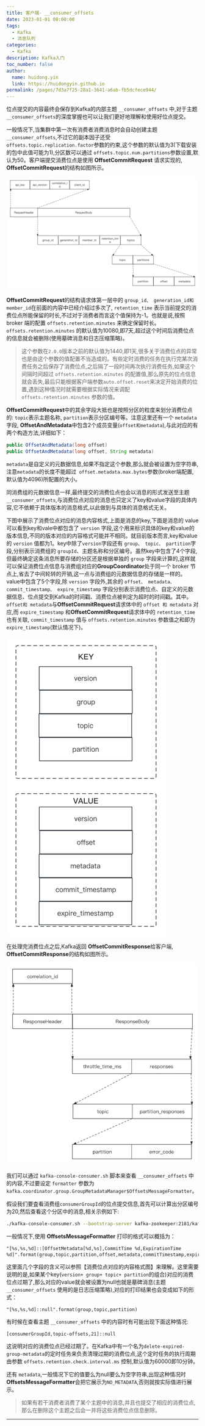 ```yaml
---
title: 客户端- __consumer_offsets
date: 2023-01-01 00:00:00
tags: 
  - Kafka
  - 消息队列
categories: 
  - Kafka
description: Kafka入门
toc_number: false
author:
  name: huidong.yin
  link: https://huidongyin.github.io
permalink: /pages/7d3a7f25-28a1-3641-a6ab-fb5dcfece944/
---
```



位点提交的内容最终会保存到Kafka的内部主题 `__consumer_offsets` 中,对于主题`__consumer_offsets`的深度掌握也可以让我们更好地理解和使用好位点提交。

一般情况下,当集群中第一次有消费者消费消息时会自动创建主题 `__consumer_offsets`,不过它的副本因子还受 `offsets.topic.replication.factor`参数的约束,这个参数的默认值为3(下载安装的包中此值可能为1),分区数可以通过 `offsets.topic.num.partitions`参数设置,默认为50。客户端提交消费位点是使用 **OffsetCommitRequest** 请求实现的, **OffsetCommitRequest**的结构如图所示。

![](https://raw.githubusercontent.com/huidongyin/DrawingBed/main/kafka/202311270025156.png)

**OffsetCommitRequest**的结构请求体第一层中的 `group_id、 generation_id和 member_id`在前面的内容中已经介绍过多次了, `retention_time` 表示当前提交的消费位点所能保留的时长,不过对于消费者而言这个值保持为-1。也就是说,按照 broker 端的配置 `offsets.retention.minutes` 来确定保留时长。`offsets.retention.minutes` 的默认值为10080,即7天,超过这个时间后消费位点的信息就会被删除(使用墓碑消息和日志压缩策略)。

> 这个参数在`2.0.0`版本之前的默认值为1440,即1天,很多关于消费位点的异常也是由这个参数的值配置不当造成的。有些定时消费的任务在执行完某次消费任务之后保存了消费位点,之后隔了一段时间再次执行消费任务,如果这个间隔时间超过 `offsets.retention.minutes` 的配置值,那么原先的位点信息就会丢失,最后只能根据客户端参数`auto.offset.reset`来决定开始消费的位置,遇到这种情况时就需要根据实际情况来调配 `offsets.retention.minutes` 参数的值。

**OffsetCommitRequest**中的其余字段大抵也是按照分区的粒度来划分消费位点的: `topic`表示主题名称, `partition`表示分区编号等。注意这里还有一个 `metadata` 字段, **OffsetAndMetadata**中包含2个成员变量(`offset和metadata`),与此对应的有两个构造方法,详细如下：

```java
public OffsetAndMetadata(long offset)
public OffsetAndMetadata(long offset, String metadata)
```

`metadata`是自定义的元数据信息,如果不指定这个参数,那么就会被设置为空字符串,注意`metadata`的长度不能超过` offset.metadata.max.bytes`参数(broker端配置,默认值为4096)所配置的大小。

同消费组的元数据信息一样,最终提交的消费位点也会以消息的形式发送至主题`__consumer_offsets`,与消费位点对应的消息也只定义了key和value字段的具体内容,它不依赖于具体版本的消息格式,以此做到与具体的消息格式无关。

下图中展示了消费位点对应的消息内容格式,上面是消息的key,下面是消息的 value可以看到key和vale中都包含了 `version` 字段,这个用来标识具体的key和value的版本信息,不同的版本对应的内容格式可能并不相同。就目前版本而言,key和value的 `version` 值都为1。key中除了`version`字段还有 `group、 topic、 partition`字段,分别表示消费组的 `groupId`、主题名称和分区编号。虽然key中包含了4个字段,但最终确定这条消息所要存储的分区还是根据单独的 `group` 字段来计算的,这样就可以保证消费位点信息与消费组对应的**GroupCoordinator**处于同一个 broker 节点上,省去了中间轮转的开销,这一点与消费组的元数据信息的存储是一样的。 value中包含了5个字段,除 `version` 字段外,其余的 `offset、 metadata、 commit_timestamp、 expire_timestamp` 字段分别表示消费位点、自定义的元数据信息、位点提交到Kafka的时间戳、消费位点被判定为超时的时间戳。其中。 `offset和 metadata`与**OffsetCommitRequest**请求体中的 `offset 和 metadata` 对应,而 `expire_timestamp` 和**OffsetCommitRequest**请求体中的 `retention_time` 也有关联, `commit_timestamp` 值与 `offsets.retention.minutes` 参数值之和即为 `expire_timestamp`(默认情况下)。

![](https://raw.githubusercontent.com/huidongyin/DrawingBed/main/kafka/202311270025488.png)

在处理完消费位点之后,Kafka返回 **OffsetCommitResponse**给客户端, **OffsetCommitResponse**的结构如图所示。 

![](https://raw.githubusercontent.com/huidongyin/DrawingBed/main/kafka/202311270025751.png)

我们可以通过 `kafka-console-consumer.sh` 脚本来查看 `__consumer_offsets` 中的内容,不过要设定 `formatter` 参数为 `kafka.coordinator.group.GroupMetadataManager$OffsetsMessageFormatter`。

假设我们要査看消费组`consumerGroupId`的位点提交信息,首先可以计算出分区编号为20,然后查看这个分区中的消息,相关示例如下:

```bash
./kafka-console-consumer.sh --bootstrap-server kafka-zookeeper:2181/kafka --topic __consumer_offsets --partition 20 --formatter 'kafka.coordinator.group.GroupMetadataManager$OffsetsMessageFormatter'
```

一般情况下,使用 **OffsetsMessageFormatter** 打印的格式可以概括为：

```text
"[%s,%s,%d]::[OffsetMetadata[%d,%s],CommitTime %d,ExpirationTime %d]".format(group,topic,partition,offset,metadata,commitTimestamp,expireTimestamp)
```

这里面几个字段的含义可以参照【消费位点对应的内容格式图】来理解。这里需要说明的是,如果某个key(`version+ group+ topic+ partition`的组合)对应的消费位点过期了,那么对应的value就会被设置为null也就是墓碑消息(主题 `__consumer_offsets` 使用的是日志压缩策略),对应的打印结果也会变成如下的形式：

```text
"[%s,%s,%d]::null".format(group,topic,partition)
```

有时候在查看主题 `__consumer_offsets` 中的内容时有可能出现下面这种情况:

```text
[consumerGroupId,topic-offsets,21]::null
```

这说明对应的消费位点已经过期了。在Kafka中有一个名为`delete-expired-group-metadata`的定时任务来负责清理过期的消费位点,这个定时任务的执行周期由参数 `offsets.retention.check.interval.ms` 控制,默认值为60000即10分钟。

还有 `metadata`,一般情况下它的值要么为null要么为空字符串,出现这种情况时**OffsetsMessageFormatter**会把它展示为`NO_METADATA`,否则就按实际值进行展示。

> 如果有若干消费者消费了某个主题中的消息,并且也提交了相应的消费位点,那么在删除这个主题之后会一并将这些消费位点信息删除。

---

